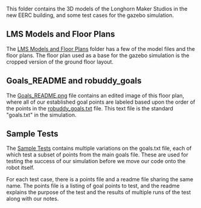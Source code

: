 This folder contains the 3D models of the Longhorn Maker Studios in the new EERC building, and some test cases for the gazebo simulation.

LMS Models and Floor Plans
---
The [LMS Models and Floor Plans](./LMS%20Models%20and%20Floor%20Plans) folder has a few of the model files and the floor plans. The floor plan used as a base for the gazebo simulation is the cropped version of the ground floor layout.


Goals_README and robuddy_goals
---
The [Goals_README.png](./Goals_README.png) file contains an edited image of this floor plan, where all of our established goal points are labeled based upon the order of the points in the [robuddy_goals.txt](./robuddy_goals.txt) file. This text file is the standard "goals.txt" in the simulation.


Sample Tests
---
The [Sample Tests](./Sample%20Tests) contains multiple variations on the goals.txt file, each of which test a subset of points from the main goals file. These are used for testing the success of our simulation before we move our code onto the robot itself.

For each test case, there is a points file and a readme file sharing the same name. The points file is a listing of goal points to test, and the readme explains the purpose of the test and the results of multiple runs of the test along with our notes.